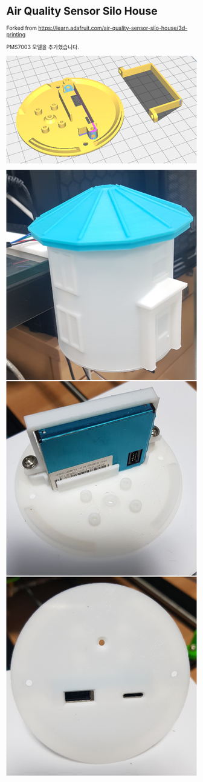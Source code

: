# Air Quality Sensor Silo House

Forked from https://learn.adafruit.com/air-quality-sensor-silo-house/3d-printing



PMS7003 모델을 추가했습니다.

![ModelCapture01](./docs/model-capture-01.png)




![Picture01](./docs/picture_1.jpg)
![Picture02](./docs/picture_2.jpg)
![Picture03](./docs/picture_3.jpg)

